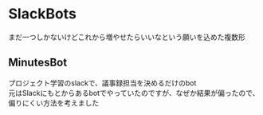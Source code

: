 # SlackBots
まだ一つしかないけどこれから増やせたらいいなという願いを込めた複数形  
## MinutesBot  
プロジェクト学習のslackで、議事録担当を決めるだけのbot  
元はSlackにもとからあるbotでやっていたのですが、なぜか結果が偏ったので、偏りにくい方法を考えました  
